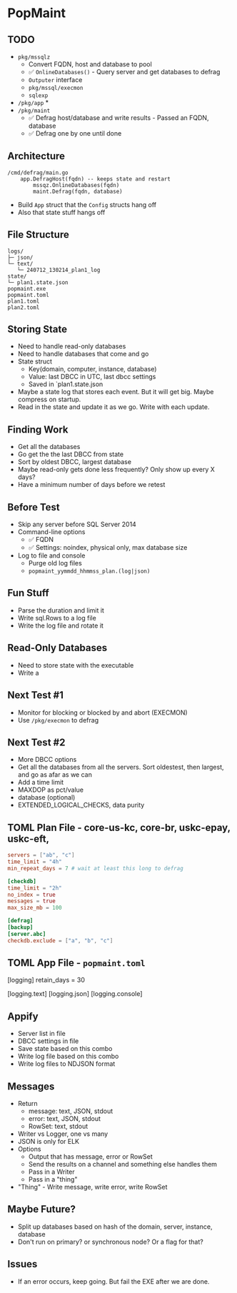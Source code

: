 PopMaint
========

TODO
----
* `pkg/mssqlz`
    * Convert FQDN, host and database to pool
    * ✅ `OnlineDatabases()` - Query server and get databases to defrag
    * `Outputer` interface
    * `pkg/mssql/execmon`
    * `sqlexp`
* `/pkg/app`
    * 
* `/pkg/maint`
    * ✅ Defrag host/database and write results - Passed an FQDN, database
    * ✅ Defrag one by one until done

Architecture
------------
```
/cmd/defrag/main.go
    app.DefragHost(fqdn) -- keeps state and restart
        mssqz.OnlineDatabases(fqdn)
        maint.Defrag(fqdn, database)
```
* Build `App` struct that the `Config` structs hang off
* Also that state stuff hangs off

File Structure
--------------
```
logs/
├─ json/
└─ text/
   └─ 240712_130214_plan1_log
state/
└─ plan1.state.json
popmaint.exe
popmaint.toml
plan1.toml
plan2.toml
```



Storing State
-------------
* Need to handle read-only databases
* Need to handle databases that come and go
* State struct
    * Key(domain, computer, instance, database) 
    * Value: last DBCC in UTC, last dbcc settings
    * Saved in `plan1.state.json
* Maybe a state log that stores each event.  But it will get big.  Maybe compress on startup.
* Read in the state and update it as we go.  Write with each update.

Finding Work
------------
* Get all the databases
* Go get the the last DBCC from state
* Sort by oldest DBCC, largest database
* Maybe read-only gets done less frequently?  Only show up every X days?
* Have a minimum number of days before we retest

Before Test
-----------
* Skip any server before SQL Server 2014
* Command-line options
    * ✅ FQDN
    * ✅ Settings: noindex, physical only, max database size
* Log to file and console
    * Purge old log files
    * `popmaint_yymmdd_hhmmss_plan.(log|json)`

Fun Stuff
---------
* Parse the duration and limit it
* Write sql.Rows to a log file
* Write the log file and rotate it

Read-Only Databases
-------------------
* Need to store state with the executable
* Write a 

Next Test #1
------------
* Monitor for blocking or blocked by and abort (EXECMON)
* Use `/pkg/execmon` to defrag

Next Test #2
------------
* More DBCC options
* Get all the databases from all the servers.  Sort oldestest, then largest, and go as afar as we can
* Add a time limit
* MAXDOP as pct/value
* database (optional)
* EXTENDED_LOGICAL_CHECKS, data purity

TOML Plan File - core-us-kc, core-br, uskc-epay, uskc-eft,
---------
```toml
servers = ["ab", "c"]
time_limit = "4h"
min_repeat_days = 7 # wait at least this long to defrag

[checkdb]
time_limit = "2h"
no_index = true
messages = true
max_size_mb = 100

[defrag]
[backup]
[server.abc]
checkdb.exclude = ["a", "b", "c"]
```

TOML App File - `popmaint.toml`
-------------------------------
[logging]
retain_days = 30

[logging.text]
[logging.json]
[logging.console]


Appify
------
* Server list in file
* DBCC settings in file
* Save state based on this combo
* Write log file based on this combo
* Write log files to NDJSON format

Messages
--------
* Return 
    * message: text, JSON, stdout
    * error: text, JSON, stdout
    * RowSet: text, stdout
* Writer vs Logger, one vs many
* JSON is only for ELK
* Options
    * Output that has message, error or RowSet
    * Send the results on a channel and something else handles them
    * Pass in a Writer
    * Pass in a "thing"
* "Thing" - Write message, write error, write RowSet

Maybe Future?
-------------
* Split up databases based on hash of the domain, server, instance, database
* Don't run on primary? or synchronous node?  Or a flag for that?


Issues
------
* If an error occurs, keep going.  But fail the EXE after we are done.